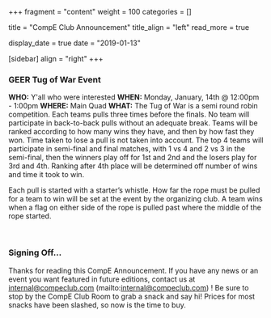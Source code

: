 
+++
fragment = "content"
weight = 100
categories = []

title = "CompE Club Announcement"
title_align = "left"
read_more = true

display_date = true
date = "2019-01-13" 

[sidebar]
  align = "right"
+++
    


### GEER Tug of War Event


**WHO:** Y'all who were interested
**WHEN:** Monday, January, 14th @ 12:00pm - 1:00pm
**WHERE:**  Main Quad
**WHAT:**  The Tug of War is a semi round robin competition. Each teams pulls three times before the finals. No team will participate in back-to-back pulls without an adequate break. Teams will be ranked according to how many wins they have, and then by how fast they won. Time taken to lose a pull is not taken into account. The top 4 teams will participate in semi-final and final matches, with 1 vs 4 and 2 vs 3 in the semi-final, then the winners play off for 1st and 2nd and the losers play for 3rd and 4th. Ranking after 4th place will be determined off number of wins and time it took to win.

Each pull is started with a starter’s whistle. How far the rope must be pulled for a team to win will be set at the event by the organizing club. A team wins when a flag on either side of the rope is pulled past where the middle of the rope started.

</br>

### Signing Off...

Thanks for reading this CompE Announcement.  If you have any news or an event you want featured in future editions, contact us at internal@compeclub.com (mailto:internal@compeclub.com) !  Be sure to stop by the CompE Club Room to grab a snack and say hi! Prices for most snacks have been slashed, so now is the time to buy.

</br>
